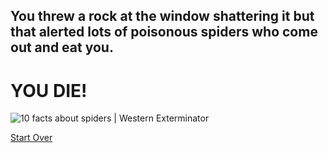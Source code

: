 ## You threw a rock at the window shattering it but that alerted lots of poisonous spiders who come out and eat you.

# YOU DIE!

<img src="https://encrypted-tbn0.gstatic.com/images?q=tbn:ANd9GcSIH_BtRzT_jTuBIJ_UL7Mmf7Rxh7HPgBpQLA&amp;usqp=CAU" alt="10 facts about spiders | Western Exterminator"/>

[Start Over](../Start-here.md)


